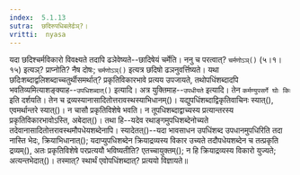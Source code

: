 ```yaml
---
index:  5.1.13
sutra:  छदिरुपधिबलेर्ढञ्?।
vritti:  nyasa
---
```


यदा छदिश्चर्मविकारो विवक्ष्यते तदापि ढञेवेष्यते--छादिषेयं चर्मेति। ननु च परत्वात्? `चर्मणोऽञ्()` (५।१।१५) इत्यञ्? प्राप्नोति? नैष दोषः; `चर्मणोऽञ्()` इत्यत्र छदिषो ढञनुवर्त्तिष्यते। 
यथा छदिःशब्दाद्वलिशब्दाच्चतुर्थीसमर्थात्? प्रकृतिविकारभावे प्रत्यय उपजायते, तथोपधिंशब्दादपि भवतिव्यमित्याशङ्क्याह--`उपधिशब्दात्()` इत्यादि। अत्र युक्तिमाह--`उपधीयते` इत्यादि। तेन `कर्मण्युपसर्गे घोः किः` इति दर्शयति। तेन च द्रव्यस्यानासादितोत्तरावस्थस्याभिधानम्()। यद्युपधिंशब्दाद्विकृतिवाचिनः स्यात्(), एवमर्थान्तरे स्यात्()। न चासौ प्रकृतिविशेषे भवति। न तूपधिशब्दाद्वाच्यस्य प्रत्यान्तरस्य प्रकृतिविकारभावोऽस्ति, अबेदात्()। तथा हि--यदेव रथाङ्गमुपधिशब्देनोच्यते तदेवानासादितोत्तरावस्थमौपधेयशब्देनापि। स्यादेतत्()--यदा भावसाधन उपधिंशब्द उपधानमुपधिरिति तदा नास्ति भेदः, क्रियाभिधानात्(); यदाप्युपधिशब्देन क्रियाद्रव्यस्य विकार उच्यते तदौपधेयशब्देन च तत्प्रकृति द्रव्यम्(), अतः प्रकृतिविशेषे परप्रत्ययौ भविष्यतीति? एतच्चायुक्तम्(); न हि क्रियाद्रव्यस्य विकारो युज्यते; अत्यन्तभेदात्()। तस्मात्? स्थार्थं एवोपधिंशब्दात्? प्रत्ययो विज्ञायते॥
